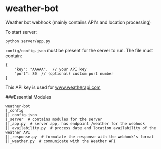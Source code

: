 # weather-bot
Weather bot webhook (mainly contains API's and location processing)

To start server:
```
python server/app.py
```

`config/config.json` must be present for the server to run. The file must contain:

```
{
    "key": "AAAAA",  // your API key
    "port": 80  // (optional) custom port number
}
```

This API key is used for www.weatherapi.com

###Essential Modules

```
weather-bot
|_config
||_config.json
|_server  # contains modules for the server
||_app.py  # server app, has endpoint /weather for the webhook
||_availability.py  # process date and location availability of the weather API
||_response.py  # formulate the response with the webhook's format
||_weather.py  # communicate with the Weather API
```
